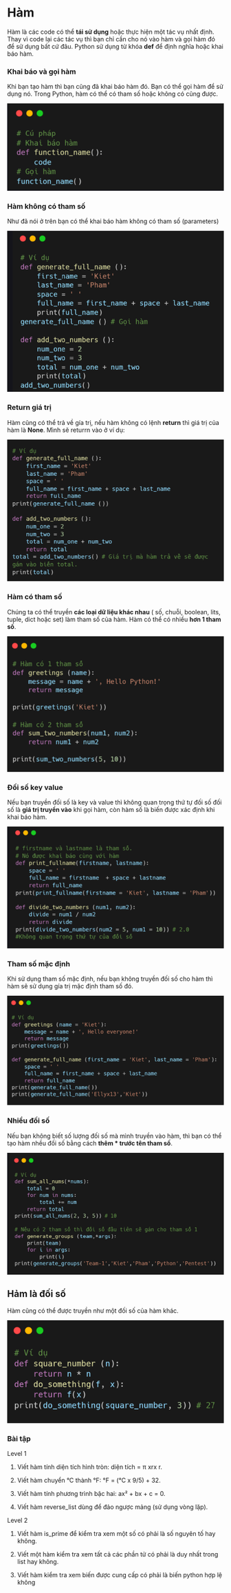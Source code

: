 # Hàm 

Hàm là các code có thể **tái sử dụng** hoặc thực hiện một tác vụ nhất định. Thay vì code lại các tác vụ thì bạn chỉ cần cho nó vào hàm và gọi hàm đó để sử dụng bất cứ đâu. Python sử dụng từ khóa **def** để định nghĩa hoặc khai báo hàm. 

### Khai báo và gọi hàm 

Khi bạn tạo hàm thì bạn cũng đã khai báo hàm đó. Bạn có thể gọi hàm để sử dụng nó. Trong Python, hàm có thể có tham số hoặc không có cũng được. 

![alt text](image.png)

### Hàm không có tham số 

Như đã nói ở trên bạn có thể khai báo hàm không có tham số (parameters)

![alt text](image-1.png)

### Return giá trị 

Hàm cũng có thể trả về gía trị, nếu hàm không có lệnh **return** thì giá trị của hàm là **None**. Mình sẽ returrn vào ở ví dụ: 

![alt text](image-2.png)

### Hàm có tham số 

Chúng ta có thể truyền **các loại dữ liệu khác nhau** ( số, chuỗi, boolean, lits, tuple, dict hoặc set) làm tham số của hàm. Hàm có thể có nhiều **hơn 1 tham số**. 

![alt text](image-3.png)

### Đối số key value 

Nếu bạn truyền đối số là key và value thì không quan trọng thứ tự đối số đối số là **giá trị truyền vào** khi gọi hàm, còn hàm số là biến được xác định khi khai báo hàm. 

![alt text](image-4.png)

### Tham số mặc định 

Khi sử dụng tham số mặc định, nếu bạn không truyền đối số cho hàm thì hàm sẽ sử dụng gía trị mặc định tham số đó. 

![alt text](image-5.png)

### Nhiều đối số 

Nếu bạn không biết số lượng đối số mà mình truyền vào hàm, thì bạn có thể tạo hàm nhều đối số bằng cách **thêm * trước tên tham số**. 

![alt text](image-6.png)

## Hảm là đối số 

Hàm cũng có thể được truyền như một đối số của hàm khác. 

![alt text](image-7.png)

### Bài tập 

Level 1
1. Viết hàm tính diện tích hình tròn: diện tích = π xrx r.

2. Viết hàm chuyển °C thành °F: °F = (°C x 9/5) + 32.

3. Viết hàm tính phương trình bậc hai: ax² + bx + c = 0.

4. Viết hàm reverse_list dùng để đảo ngược mảng (sử dụng vòng lặp).

Le﻿vel 2
1. Viết hàm is_prime để kiểm tra xem một số có phải là số nguyên tố hay không.

2. Viết một hàm kiểm tra xem tất cả các phần tử có phải là duy nhất trong list hay không.

3. Viết hàm kiểm tra xem biến được cung cấp có phải là biến python hợp lệ không



